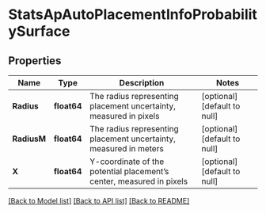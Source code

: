 # StatsApAutoPlacementInfoProbabilitySurface

## Properties
Name | Type | Description | Notes
------------ | ------------- | ------------- | -------------
**Radius** | **float64** | The radius representing placement uncertainty, measured in pixels | [optional] [default to null]
**RadiusM** | **float64** | The radius representing placement uncertainty, measured in meters | [optional] [default to null]
**X** | **float64** | Y-coordinate of the potential placement’s center, measured in pixels | [optional] [default to null]

[[Back to Model list]](../README.md#documentation-for-models) [[Back to API list]](../README.md#documentation-for-api-endpoints) [[Back to README]](../README.md)

